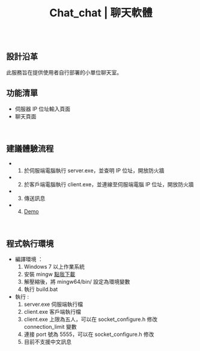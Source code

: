 <h1 align="center" style="font-weight: 700">Chat_chat | 聊天軟體 </h1>

<br/>



<br>

## 設計沿革

此服務旨在提供使用者自行部署的小單位聊天室。
<br>
## 功能清單

- 伺服器 IP 位址輸入頁面
- 聊天頁面

<br>

## 建議體驗流程

- 1. 於伺服端電腦執行 server.exe，並查明 IP 位址，開放防火牆
- 2. 於客戶端電腦執行 client.exe，並連線至伺服端電腦 IP 位址，開放防火牆
- 3. 傳送訊息
- 4. [Demo](https://i.imgur.com/HQbrqeX.gif)
     
<br>

## 程式執行環境

- 編譯環境 ：
  1. Windows 7 以上作業系統
  2. 安裝 mingw [點我下載](https://sourceforge.net/projects/mingw-w64/files/Toolchains%20targetting%20Win64/Personal%20Builds/mingw-builds/8.1.0/threads-posix/sjlj/x86_64-8.1.0-release-posix-sjlj-rt_v6-rev0.7z/download)
  3. 解壓縮後，將 mingw64/bin/ 設定為環境變數
  4. 執行 build.bat
- 執行 :
  1. server.exe 伺服端執行檔
  2. client.exe 客戶端執行檔
  3. client.exe 上限為五人，可以在 socket_configure.h 修改 connection_limit 變數
  4. 連接 port 號為 5555，可以在 socket_configure.h 修改
  5. 目前不支援中文訊息

